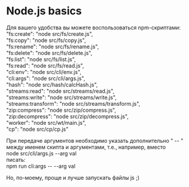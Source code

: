 # Node.js basics

Для вашего удобства вы можете воспользоваться npm-скриптами:  
"fs:create": "node src/fs/create.js",  
"fs:copy": "node src/fs/copy.js",  
"fs:rename": "node src/fs/rename.js",  
"fs:delete": "node src/fs/delete.js",  
"fs:list": "node src/fs/list.js",  
"fs:read": "node src/fs/read.js",  
"cli:env": "node src/cli/env.js",  
"cli:args": "node src/cli/args.js",  
"hash": "node src/hash/calcHash.js",  
"streams:read": "node src/streams/read.js",  
"streams:write": "node src/streams/write.js",  
"streams:transform": "node src/streams/transform.js",  
"zip:compress": "node src/zip/compress.js",  
"zip:decompress": "node src/zip/decompress.js",  
"worker": "node src/wt/main.js",  
"cp": "node src/cp/cp.js"

При передаче аргументов необходимо указать дополнительно " -- " между именем скипта и аргументами, т.е., например,
вместо  
    node src/cli/args.js --arg val  
писать:  
    npm run cli:args -- --arg val

Но, по-моему, проще и лучше запускать файлы js ;)